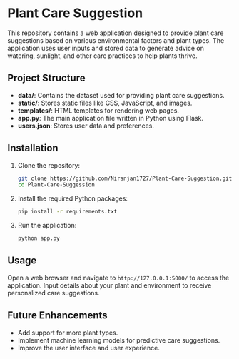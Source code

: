 
# Plant Care Suggestion

This repository contains a web application designed to provide plant care suggestions based on various environmental factors and plant types. The application uses user inputs and stored data to generate advice on watering, sunlight, and other care practices to help plants thrive.

## Project Structure

- **data/**: Contains the dataset used for providing plant care suggestions.
- **static/**: Stores static files like CSS, JavaScript, and images.
- **templates/**: HTML templates for rendering web pages.
- **app.py**: The main application file written in Python using Flask.
- **users.json**: Stores user data and preferences.

## Installation

1. Clone the repository:
   ```bash
   git clone https://github.com/Niranjan1727/Plant-Care-Suggestion.git
   cd Plant-Care-Suggession
   ```

2. Install the required Python packages:
   ```bash
   pip install -r requirements.txt
   ```

3. Run the application:
   ```bash
   python app.py
   ```

## Usage

Open a web browser and navigate to `http://127.0.0.1:5000/` to access the application. Input details about your plant and environment to receive personalized care suggestions.

## Future Enhancements

- Add support for more plant types.
- Implement machine learning models for predictive care suggestions.
- Improve the user interface and user experience.

